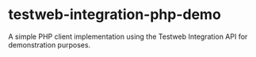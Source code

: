 # testweb-integration-php-demo
A simple PHP client implementation using the Testweb Integration API for demonstration purposes.

